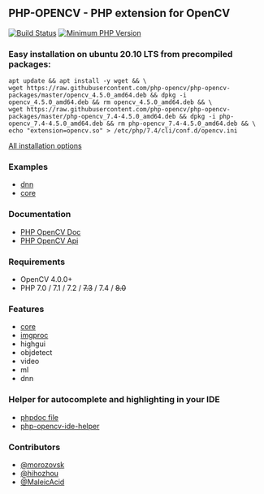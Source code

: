 ## PHP-OPENCV - PHP extension for OpenCV

[![Build Status](https://travis-ci.org/php-opencv/php-opencv.svg?branch=master)](https://travis-ci.org/php-opencv/php-opencv) [![Minimum PHP Version](https://img.shields.io/badge/php-%3E%3D%207.0-8892BF.svg)](https://php.net/)

### Easy installation on ubuntu 20.10 LTS from precompiled packages:
```
apt update && apt install -y wget && \
wget https://raw.githubusercontent.com/php-opencv/php-opencv-packages/master/opencv_4.5.0_amd64.deb && dpkg -i opencv_4.5.0_amd64.deb && rm opencv_4.5.0_amd64.deb && \
wget https://raw.githubusercontent.com/php-opencv/php-opencv-packages/master/php-opencv_7.4-4.5.0_amd64.deb && dpkg -i php-opencv_7.4-4.5.0_amd64.deb && rm php-opencv_7.4-4.5.0_amd64.deb && \
echo "extension=opencv.so" > /etc/php/7.4/cli/conf.d/opencv.ini
```
[All installation options](https://github.com/php-opencv/php-opencv/wiki/Installation)

### Examples
- [dnn](https://github.com/php-opencv/php-opencv-examples)
- [core](https://github.com/hihozhou/php-opencv)

### Documentation
- [PHP OpenCV Doc](https://phpopencv.org/docs/index.html)
- [PHP OpenCV Api](https://phpopencv.org/api/index.html)

### Requirements
- OpenCV 4.0.0+
- PHP 7.0 / 7.1 / 7.2 / ~~7.3~~ / 7.4 / ~~8.0~~

### Features
- [core](https://phpopencv.org/docs/mat.html)
- [imgproc](https://phpopencv.org/docs/gausian_median_blur_bilateral_filter.html)
- highgui
- objdetect
- video
- ml
- dnn

### Helper for autocomplete and highlighting in your IDE
- [phpdoc file](https://github.com/php-opencv/php-opencv-examples/blob/master/phpdoc.php)
- [php-opencv-ide-helper](https://github.com/hihozhou/php-opencv-ide-helper)

### Contributors
- [@morozovsk](https://github.com/morozovsk)
- [@hihozhou](https://github.com/hihozhou)
- [@MaleicAcid](https://github.com/MaleicAcid)
